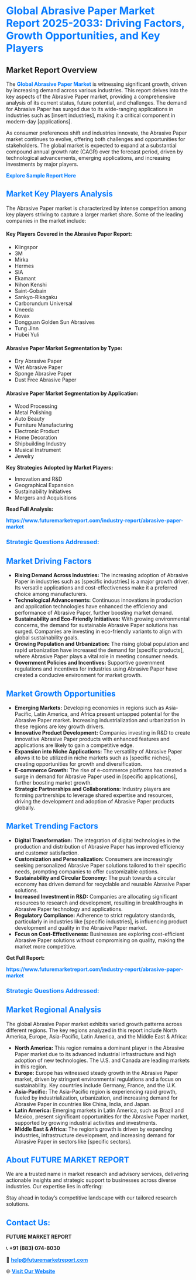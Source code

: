 <h1 style="color: #007BFF;">Global Abrasive Paper Market Report 2025-2033: Driving Factors, Growth Opportunities, and Key Players</h1>

<section id="overview">
<h2>Market Report Overview</h2>
<p>The <a href="https://www.futuremarketreport.com/industry-report/abrasive-paper-market" style="color: #007BFF; text-decoration: none;"><strong>Global Abrasive Paper Market</strong></a> is witnessing significant growth, driven by increasing demand across various industries. This report delves into the key aspects of the Abrasive Paper market, providing a comprehensive analysis of its current status, future potential, and challenges. The demand for Abrasive Paper has surged due to its wide-ranging applications in industries such as [insert industries], making it a critical component in modern-day [applications].</p>
<p>As consumer preferences shift and industries innovate, the Abrasive Paper market continues to evolve, offering both challenges and opportunities for stakeholders. The global market is expected to expand at a substantial compound annual growth rate (CAGR) over the forecast period, driven by technological advancements, emerging applications, and increasing investments by major players.</p>
</section>

<section id="overview">
<p><a href="https://www.futuremarketreport.com/request-sample/reportId=53318" style="color: #007BFF; text-decoration: none;"><strong>Explore Sample Report Here</strong></a></p>
</section>

<section id="key-players">
<h2 style="color: #007BFF;">Market Key Players Analysis</h2>
<p>The Abrasive Paper market is characterized by intense competition among key players striving to capture a larger market share. Some of the leading companies in the market include:</p>
<h4>Key Players Covered in the Abrasive Paper Report:</h4>
<ul><li>Klingspor</li><li>3M</li><li>Mirka</li><li>Hermes</li><li>SIA</li><li>Ekamant</li><li>Nihon Kenshi</li><li>Saint-Gobain</li><li>Sankyo-Rikagaku</li><li>Carborundum Universal</li><li>Uneeda</li><li>Kovax</li><li>Dongguan Golden Sun Abrasives</li><li>Tung Jinn</li><li>Hubei Yuli</li></ul>
<h4>Abrasive Paper Market Segmentation by Type:</h4>
<ul><li>Dry Abrasive Paper</li><li>Wet Abrasive Paper</li><li>Sponge Abrasive Paper</li><li>Dust Free Abrasive Paper</li></ul>

<h4>Abrasive Paper Market Segmentation by Application:</h4>
<ul><li>Wood Processing</li><li>Metal Polishing</li><li>Auto Beauty</li><li>Furniture Manufacturing</li><li>Electronic Product</li><li>Home Decoration</li><li>Shipbuilding Industry</li><li>Musical Instrument</li><li>Jewelry</li></ul>
<p><strong>Key Strategies Adopted by Market Players:</strong></p>
<ul>
<li>Innovation and R&D</li>
<li>Geographical Expansion</li>
<li>Sustainability Initiatives</li>
<li>Mergers and Acquisitions</li>
</ul>
</section>

<section>
<p><strong>Read Full Analysis: </strong></p><a href="https://www.futuremarketreport.com/industry-report/abrasive-paper-market" style="color: #007BFF; text-decoration: none;"><strong>https://www.futuremarketreport.com/industry-report/abrasive-paper-market</strong></a>
<h3 style="color: #007BFF;">Strategic Questions Addressed:</h3>
</section>

<section id="driving-factors">
<h2 style="color: #007BFF;">Market Driving Factors</h2>
<ul>
<li><strong>Rising Demand Across Industries:</strong> The increasing adoption of Abrasive Paper in industries such as [specific industries] is a major growth driver. Its versatile applications and cost-effectiveness make it a preferred choice among manufacturers.</li>
<li><strong>Technological Advancements:</strong> Continuous innovations in production and application technologies have enhanced the efficiency and performance of Abrasive Paper, further boosting market demand.</li>
<li><strong>Sustainability and Eco-Friendly Initiatives:</strong> With growing environmental concerns, the demand for sustainable Abrasive Paper solutions has surged. Companies are investing in eco-friendly variants to align with global sustainability goals.</li>
<li><strong>Growing Population and Urbanization:</strong> The rising global population and rapid urbanization have increased the demand for [specific products], where Abrasive Paper plays a vital role in meeting consumer needs.</li>
<li><strong>Government Policies and Incentives:</strong> Supportive government regulations and incentives for industries using Abrasive Paper have created a conducive environment for market growth.</li>
</ul>
</section>

<section id="growth-opportunities">
<h2 style="color: #007BFF;">Market Growth Opportunities</h2>
<ul>
<li><strong>Emerging Markets:</strong> Developing economies in regions such as Asia-Pacific, Latin America, and Africa present untapped potential for the Abrasive Paper market. Increasing industrialization and urbanization in these regions are key growth drivers.</li>
<li><strong>Innovative Product Development:</strong> Companies investing in R&D to create innovative Abrasive Paper products with enhanced features and applications are likely to gain a competitive edge.</li>
<li><strong>Expansion into Niche Applications:</strong> The versatility of Abrasive Paper allows it to be utilized in niche markets such as [specific niches], creating opportunities for growth and diversification.</li>
<li><strong>E-commerce Growth:</strong> The rise of e-commerce platforms has created a surge in demand for Abrasive Paper used in [specific applications], further boosting market growth.</li>
<li><strong>Strategic Partnerships and Collaborations:</strong> Industry players are forming partnerships to leverage shared expertise and resources, driving the development and adoption of Abrasive Paper products globally.</li>
</ul>
</section>

<section id="trending-factors">
<h2 style="color: #007BFF;">Market Trending Factors</h2>
<ul>
<li><strong>Digital Transformation:</strong> The integration of digital technologies in the production and distribution of Abrasive Paper has improved efficiency and customer satisfaction.</li>
<li><strong>Customization and Personalization:</strong> Consumers are increasingly seeking personalized Abrasive Paper solutions tailored to their specific needs, prompting companies to offer customizable options.</li>
<li><strong>Sustainability and Circular Economy:</strong> The push towards a circular economy has driven demand for recyclable and reusable Abrasive Paper solutions.</li>
<li><strong>Increased Investment in R&D:</strong> Companies are allocating significant resources to research and development, resulting in breakthroughs in Abrasive Paper technology and applications.</li>
<li><strong>Regulatory Compliance:</strong> Adherence to strict regulatory standards, particularly in industries like [specific industries], is influencing product development and quality in the Abrasive Paper market.</li>
<li><strong>Focus on Cost-Effectiveness:</strong> Businesses are exploring cost-efficient Abrasive Paper solutions without compromising on quality, making the market more competitive.</li>
</ul>
</section>

<section>
<p><strong>Get Full Report: </strong></p><a href="https://www.futuremarketreport.com/industry-report/abrasive-paper-market" style="color: #007BFF; text-decoration: none;"><strong>https://www.futuremarketreport.com/industry-report/abrasive-paper-market</strong></a>
<h3 style="color: #007BFF;">Strategic Questions Addressed:</h3>
</section>


<section id="regional-analysis">
<h2 style="color: #007BFF;">Market Regional Analysis</h2>
<p>The global Abrasive Paper market exhibits varied growth patterns across different regions. The key regions analyzed in this report include North America, Europe, Asia-Pacific, Latin America, and the Middle East & Africa:</p>
<ul>
<li><strong>North America:</strong> This region remains a dominant player in the Abrasive Paper market due to its advanced industrial infrastructure and high adoption of new technologies. The U.S. and Canada are leading markets in this region.</li>
<li><strong>Europe:</strong> Europe has witnessed steady growth in the Abrasive Paper market, driven by stringent environmental regulations and a focus on sustainability. Key countries include Germany, France, and the U.K.</li>
<li><strong>Asia-Pacific:</strong> The Asia-Pacific region is experiencing rapid growth, fueled by industrialization, urbanization, and increasing demand for Abrasive Paper in countries like China, India, and Japan.</li>
<li><strong>Latin America:</strong> Emerging markets in Latin America, such as Brazil and Mexico, present significant opportunities for the Abrasive Paper market, supported by growing industrial activities and investments.</li>
<li><strong>Middle East & Africa:</strong> The region’s growth is driven by expanding industries, infrastructure development, and increasing demand for Abrasive Paper in sectors like [specific sectors].</li>
</ul>
</section>

<footer>
<h2 style="color: #007BFF;">About FUTURE MARKET REPORT</h2>
<p>We are a trusted name in market research and advisory services, delivering actionable insights and strategic support to businesses across diverse industries. Our expertise lies in offering:</p>

<p>Stay ahead in today’s competitive landscape with our tailored research solutions.</p>

<h2 style="color: #007BFF;">Contact Us:</h2>
<p><strong>FUTURE MARKET REPORT</strong></p>
<p>📞 <strong>+91 (883) 074-8030</strong></p>
<p>📧 <strong><a href="mailto:help@futuremarketreport.com" style="color: #007BFF;">help@futuremarketreport.com</a></strong></p>
<p>🌐 <strong><a href="https://www.futuremarketreport.com/" style="color: #007BFF;">Visit Our Website</a></strong></p>
</footer>